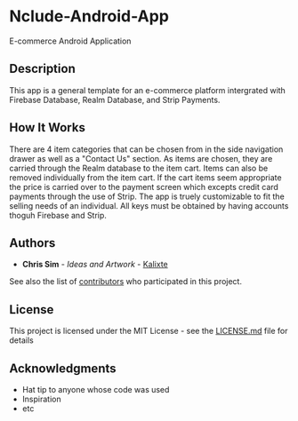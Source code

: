 # Nclude-Android-App

E-commerce Android Application

## Description

This app is a general template for an e-commerce platform intergrated with Firebase Database, Realm Database, 
and Strip Payments.

## How It Works

There are 4 item categories that can be chosen from in the side navigation drawer as well as a "Contact Us" section.
As items are chosen, they are carried through the Realm database to the item cart. Items can also be removed individually
from the item cart. If the cart items seem appropriate the price is carried over to the payment screen which excepts credit
card payments through the use of Strip. The app is truely customizable to fit the selling needs of an individual. All keys 
must be obtained by having accounts thoguh Firebase and Strip. 

## Authors

* **Chris Sim** - *Ideas and Artwork* - [Kalixte](https://github.com/kalixte)

See also the list of [contributors](https://github.com/your/project/contributors) who participated in this project.

## License

This project is licensed under the MIT License - see the [LICENSE.md](LICENSE.md) file for details

## Acknowledgments

* Hat tip to anyone whose code was used
* Inspiration
* etc
